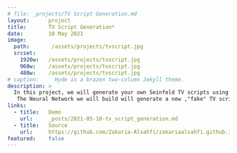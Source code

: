 ```yaml
---
# file: _projects/TV Script Generation.md
layout:      project
title:       TV Script Generation*
date:        10 May 2021
image:
  path:       /assets/projects/tvscript.jpg
  srcset:
    1920w:   /assets/projects/tvscript.jpg
    960w:    /assets/projects/tvscript.jpg
    480w:    /assets/projects/tvscript.jpg
# caption:     Hyde is a brazen two-column Jekyll theme.
description: >
  In this project, we will generate your own Seinfeld TV scripts using RNNs. We will be using part of the Seinfeld dataset of scripts from 9 seasons.
   The Neural Network we will build will generate a new ,"fake" TV script, based on patterns it recognizes in this training data.
links:
  - title:   Demo
    url:     _posts/2021-05-10-tv_script_generation.md
  - title:   Source
    url:     https://github.com/Zakaria-Alsahfi/zakariaalsahfi.github.io/blob/cfb388cf10ec30f210c6b4699678e7da5a6ce8da/_posts/2021-05-10-tv_script_generation.md
featured:    false
---
```

